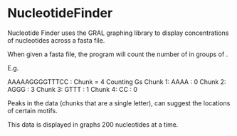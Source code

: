 NucleotideFinder
================

Nucleotide Finder uses the GRAL graphing library to display concentrations of nucleotides across a fasta file.

When given a fasta file, the program will count the number of <nucleotide> in groups of <chunk>. 

E.g. 

AAAAAGGGGTTTCC : Chunk = 4
Counting Gs
Chunk 1: AAAA : 0
Chunk 2: AGGG : 3
Chunk 3: GTTT : 1
Chunk 4: CC   : 0

Peaks in the data (chunks that are a single letter), can suggest the locations of certain motifs. 

This data is displayed in graphs 200 nucleotides at a time. 
